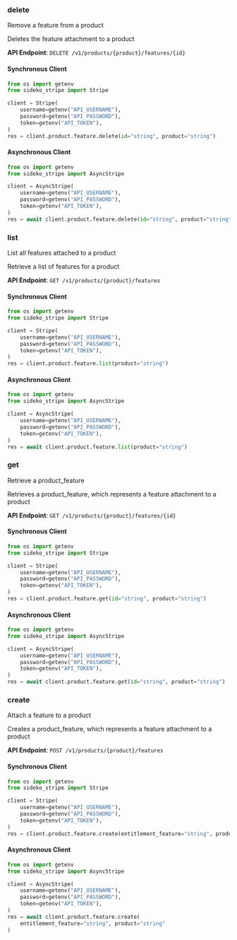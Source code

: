
### delete <a name="delete"></a>
Remove a feature from a product

<p>Deletes the feature attachment to a product</p>

**API Endpoint**: `DELETE /v1/products/{product}/features/{id}`

#### Synchronous Client

```python
from os import getenv
from sideko_stripe import Stripe

client = Stripe(
    username=getenv("API_USERNAME"),
    password=getenv("API_PASSWORD"),
    token=getenv("API_TOKEN"),
)
res = client.product.feature.delete(id="string", product="string")
```

#### Asynchronous Client

```python
from os import getenv
from sideko_stripe import AsyncStripe

client = AsyncStripe(
    username=getenv("API_USERNAME"),
    password=getenv("API_PASSWORD"),
    token=getenv("API_TOKEN"),
)
res = await client.product.feature.delete(id="string", product="string")
```

### list <a name="list"></a>
List all features attached to a product

<p>Retrieve a list of features for a product</p>

**API Endpoint**: `GET /v1/products/{product}/features`

#### Synchronous Client

```python
from os import getenv
from sideko_stripe import Stripe

client = Stripe(
    username=getenv("API_USERNAME"),
    password=getenv("API_PASSWORD"),
    token=getenv("API_TOKEN"),
)
res = client.product.feature.list(product="string")
```

#### Asynchronous Client

```python
from os import getenv
from sideko_stripe import AsyncStripe

client = AsyncStripe(
    username=getenv("API_USERNAME"),
    password=getenv("API_PASSWORD"),
    token=getenv("API_TOKEN"),
)
res = await client.product.feature.list(product="string")
```

### get <a name="get"></a>
Retrieve a product_feature

<p>Retrieves a product_feature, which represents a feature attachment to a product</p>

**API Endpoint**: `GET /v1/products/{product}/features/{id}`

#### Synchronous Client

```python
from os import getenv
from sideko_stripe import Stripe

client = Stripe(
    username=getenv("API_USERNAME"),
    password=getenv("API_PASSWORD"),
    token=getenv("API_TOKEN"),
)
res = client.product.feature.get(id="string", product="string")
```

#### Asynchronous Client

```python
from os import getenv
from sideko_stripe import AsyncStripe

client = AsyncStripe(
    username=getenv("API_USERNAME"),
    password=getenv("API_PASSWORD"),
    token=getenv("API_TOKEN"),
)
res = await client.product.feature.get(id="string", product="string")
```

### create <a name="create"></a>
Attach a feature to a product

<p>Creates a product_feature, which represents a feature attachment to a product</p>

**API Endpoint**: `POST /v1/products/{product}/features`

#### Synchronous Client

```python
from os import getenv
from sideko_stripe import Stripe

client = Stripe(
    username=getenv("API_USERNAME"),
    password=getenv("API_PASSWORD"),
    token=getenv("API_TOKEN"),
)
res = client.product.feature.create(entitlement_feature="string", product="string")
```

#### Asynchronous Client

```python
from os import getenv
from sideko_stripe import AsyncStripe

client = AsyncStripe(
    username=getenv("API_USERNAME"),
    password=getenv("API_PASSWORD"),
    token=getenv("API_TOKEN"),
)
res = await client.product.feature.create(
    entitlement_feature="string", product="string"
)
```
